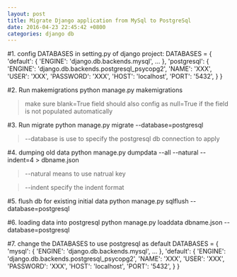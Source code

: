 ```yaml
---
layout: post
title: Migrate Django application from MySql to PostgreSql
date: 2016-04-23 22:45:42 +0800
categories: django db
---
```


#1. config DATABASES in setting.py of django project:
    DATABASES = {
        'default': {
            'ENGINE': 'django.db.backends.mysql', 
            ...
            },
        'postgresql': {
            'ENGINE': 'django.db.backends.postgresql_psycopg2',
            'NAME': 'XXX',
            'USER': 'XXX',
            'PASSWORD': 'XXX',
            'HOST': 'localhost',
            'PORT': '5432',
            }
    }
    
#2. Run makemigrations
    python manage.py makemigrations
> make sure blank=True field should also config as null=True if the field is not populated automatically

#3. Run migrate
    python manage.py migrate --database=postgresql
> --database is use to specify the postgresql db connection to apply

#4. dumping old data
    python manage.py dumpdata --all --natural --indent=4 > dbname.json
> --natural means to use natrual key

> --indent specify the indent format

#5. flush db for existing initial data
    python manage.py sqlflush --database=postgresql

#6. loading data into postgresql
    python manage.py loaddata dbname.json --database=postgresql

#7. change the DATABASES to use postgresql as default
    DATABASES = {
    'mysql': {
        'ENGINE': 'django.db.backends.mysql', 
        ...
        },
    'default': {
        'ENGINE': 'django.db.backends.postgresql_psycopg2',
        'NAME': 'XXX',
        'USER': 'XXX',
        'PASSWORD': 'XXX',
        'HOST': 'localhost',
        'PORT': '5432',
        }
    }
